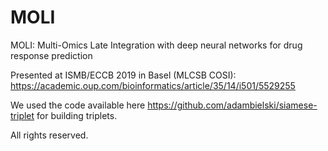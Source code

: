 # MOLI
MOLI: Multi-Omics Late Integration with deep neural networks for drug response prediction

Presented at ISMB/ECCB 2019 in Basel (MLCSB COSI): https://academic.oup.com/bioinformatics/article/35/14/i501/5529255

We used the code available here https://github.com/adambielski/siamese-triplet for building triplets. 



All rights reserved.
